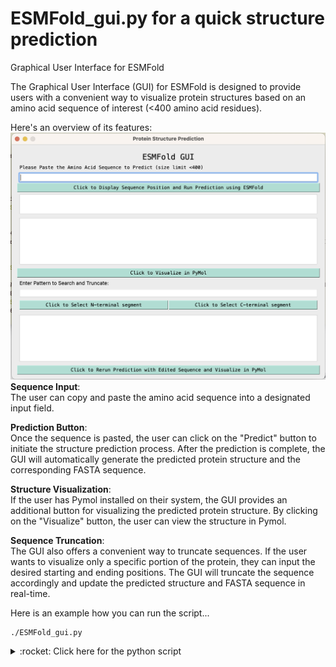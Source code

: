 # ESMFold_gui.py for a quick structure prediction
<!-- What is this for? -->
Graphical User Interface for ESMFold

The Graphical User Interface (GUI) for ESMFold is designed to provide users with a convenient way to visualize protein structures based on an amino acid sequence of interest (<400 amino acid residues). 

Here's an overview of its features:
![example](./examples/ESMFold_gui.png)
**Sequence Input**:   
The user can copy and paste the amino acid sequence into a designated input field.

**Prediction Button**:   
Once the sequence is pasted, the user can click on the "Predict" button to initiate the structure prediction process. 
After the prediction is complete, the GUI will automatically generate the predicted protein structure and the corresponding FASTA sequence. 

**Structure Visualization**:   
If the user has Pymol installed on their system, the GUI provides an additional button for visualizing the predicted protein structure. 
By clicking on the "Visualize" button, the user can view the structure in Pymol.

**Sequence Truncation**:   
The GUI also offers a convenient way to truncate sequences. If the user wants to visualize only a specific portion of the protein, they can input the desired starting and ending positions. The GUI will truncate the sequence accordingly and update the predicted structure and FASTA sequence in real-time.

Here is an example how you can run the script...
```
./ESMFold_gui.py
```

<details>
   <summary> :rocket: Click here for the python script </summary>
   
   ```Python
#!/usr/bin/env python3
# -*- coding: utf-8 -*-
from PyQt5.QtWidgets import QApplication, QWidget, QVBoxLayout, QHBoxLayout, QLabel, QLineEdit, QPushButton, QTextEdit, QSizePolicy
from PyQt5.QtGui import QFont
from PyQt5.QtCore import Qt
import requests
import subprocess
import os
import re
from Bio import SeqIO

#create the main application window
app = QApplication([])
window = QWidget()
window.setWindowTitle("Protein Structure Prediction")
window.setFixedSize(800, 600)

#define the GUI layout
layout = QVBoxLayout()
window.setLayout(layout)

#create labels, input fields, and buttons
title_label=QLabel("ESMFold GUI")
title_label.setAlignment(Qt.AlignCenter)
sequence_label = QLabel("Please Paste the Amino Acid Sequence to Predict (size limit <400)")
sequence_input = QLineEdit()
run_button = QPushButton("Click to Display Sequence Position and Run Prediction using ESMFold")
sequence_display = QTextEdit()
edited_sequence_display = QTextEdit()
open_button = QPushButton("Click to Visualize in PyMol")
structure_display = QTextEdit()
pattern_label = QLabel("Enter Pattern to Search and Truncate:")
pattern_input = QLineEdit()
nt_button = QPushButton("Click to Select N-terminal segment")
ct_button = QPushButton("Click to Select C-terminal segment")
rerun_button=QPushButton("Click to Rerun Prediction with Edited Sequence and Visualize in PyMol")

sequence_display.setSizePolicy(QSizePolicy.Minimum, QSizePolicy.Fixed)

# Adjust the height of sequence_display
sequence_display.setFixedHeight(50)  # Set the desired height

# Adjust the size policy of structure_display to allow it to expand
structure_display.setSizePolicy(QSizePolicy.Expanding, QSizePolicy.Expanding)

run_button.setStyleSheet("background-color: #b1ddd3; color: black;")
nt_button.setStyleSheet("background-color: #b1ddd3; color: black;")
ct_button.setStyleSheet("background-color: #b1ddd3; color: black;")
open_button.setStyleSheet("background-color: #b1ddd3; color: black;")
rerun_button.setStyleSheet("background-color: #b1ddd3; color: black;")

#set font properties
font = QFont("Courier")
f_t  = QFont("Courier")
f_t.setPointSize(20)
font.setPointSize(12)
title_label.setFont(f_t)
sequence_label.setFont(font)
edited_sequence_display.setFont(font)
structure_display.setFont(font)
run_button.setFont(font)
nt_button.setFont(font)
ct_button.setFont(font)
open_button.setFont(font)
sequence_display.setFont(font)
rerun_button.setFont(font)

#set properties for sequence display fields
sequence_display.setReadOnly(True)
sequence_display.setLineWrapMode(QTextEdit.WidgetWidth)  # Enable line wrapping
sequence_display.setFont(font)
edited_sequence_display.setReadOnly(True)
edited_sequence_display.setLineWrapMode(QTextEdit.WidgetWidth)  # Enable line wrapping
edited_sequence_display.setFont(font)

#add elements to the layout
layout.addWidget(title_label)
layout.addWidget(sequence_label)
layout.addWidget(sequence_input)
layout.addWidget(run_button)
layout.addWidget(open_button)
layout.addWidget(sequence_display)
layout.addWidget(structure_display)
layout.addWidget(open_button)
layout.addWidget(pattern_label)
layout.addWidget(pattern_input)

buttons_layout=QHBoxLayout()
layout.addLayout(buttons_layout)
buttons_layout.addWidget(nt_button)
buttons_layout.addWidget(ct_button)
layout.addWidget(edited_sequence_display)
layout.addWidget(rerun_button)

#define the function to run the protein structure prediction
def run_prediction():
    sequence = sequence_input.text()
    if not sequence:
        return
    with open("ESMFold_structure.fasta", "w") as f:
        f.write(f">ESMFold_structure\n{sequence}")

    url = "https://api.esmatlas.com/foldSequence/v1/pdb/"
    headers = {"Content-Type": "text/plain"}
    data = sequence

    response = requests.post(url, headers=headers, data=data)

    if response.status_code == 200:
        with open("ESMFold_structure.pdb", "w") as f:
            f.write(response.text)
            sequence_display.setText(add_position_labels(sequence))
            structure_display.setText(response.text)
    else:
        structure_display.setText(f"Error: {response.status_code}")
        sequence_display.setText(f"Error: {response.status_code}")

def add_position_labels(sequence):
    positions = list(range(10, len(sequence) + 1, 10))
    labeled_sequence = ""
    for i, char in enumerate(sequence):
        labeled_sequence += char
        if (i + 1) % 10 == 0:
            labeled_sequence += " <sup>{:3d}</sup> ".format(i + 1)
        if (i + 1) % 50 == 0:
            labeled_sequence += "\n"
    return f"<pre>{labeled_sequence}</pre>"

def truncate_sequence_nt():
    pattern = pattern_input.text()
    fasta_file = "ESMFold_structure.fasta"

    if not pattern:
        return

    for record in SeqIO.parse(fasta_file, "fasta"):
        # Search for a pattern using a regular expression
        match = re.search(pattern, str(record.seq))
        if match:
            # Get the start and end positions of the match
            start_pos = match.start() + 1  # Add 1 to convert from 0-based to 1-based numbering
            truncated_seq = str(record.seq)[:start_pos-1]
            edited_sequence_display.setText(truncated_seq)
            with open("ESMFold_structure_truncated.fasta","w") as f:
                f.write(f">ESMFold_structure_truncated\n{truncated_seq}")
            break
        else:
            print("Pattern not found.")


def truncate_sequence_ct():
    pattern = pattern_input.text()
    fasta_file = "ESMFold_structure.fasta"

    if not pattern:
        return

    for record in SeqIO.parse(fasta_file, "fasta"):
        # Search for a pattern using a regular expression
        match = re.search(pattern, str(record.seq))
        if match:
            # Get the start and end positions of the match
            start_pos = match.start() + 1  # Add 1 to convert from 0-based to 1-based numbering
            truncated_seq = str(record.seq)[start_pos-1:]
            edited_sequence_display.setText(truncated_seq)
            with open("ESMFold_structure_truncated.fasta","w") as f:
                f.write(f">ESMFold_structure_truncated\n{truncated_seq}")
            break
        else:
            print("Pattern not found.")

def open_structure():
    file_path = os.path.abspath("ESMFold_structure.pdb")
    subprocess.Popen(["pymol", "-d", 'bg_color white' , file_path, "-d", 'spectrum count, rainbow; set seq_view, 1; orient'])

def rerun_prediction():
    sequence = edited_sequence_display.toPlainText()
    with open("ESMFold_structure_truncated.fasta", "w") as f:
        f.write(f">ESMFold_structure_truncated\n{sequence}")

    url = "https://api.esmatlas.com/foldSequence/v1/pdb/"
    headers = {"Content-Type": "text/plain"}
    data = sequence

    response = requests.post(url, headers=headers, data=data)

    if response.status_code == 200:
        with open("ESMFold_structure_truncated.pdb", "w") as f:
            f.write(response.text)
            sequence_display.setText(add_position_labels(sequence))
            structure_display.setText(response.text)
    else:
        structure_display.setText(f"Error: {response.status_code}")
        sequence_display.setText(f"Error: {response.status_code}")
def open_structure_truncated():
    file_path = os.path.abspath("ESMFold_structure_truncated.pdb")
    subprocess.Popen(["pymol", "-d", 'bg_color white' , file_path, "-d", 'spectrum count, rainbow; set seq_view, 1; orient'])

#connect the buttons to their respective functions
run_button.clicked.connect(run_prediction)
nt_button.clicked.connect(truncate_sequence_nt)
ct_button.clicked.connect(truncate_sequence_ct)
open_button.clicked.connect(open_structure)
rerun_button.clicked.connect(rerun_prediction)
rerun_button.clicked.connect(open_structure_truncated)

window.show()
app.exec_()

   ```
</details>
